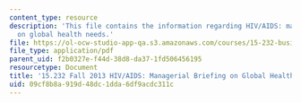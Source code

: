 ```yaml
---
content_type: resource
description: 'This file contains the information regarding HIV/AIDS: managerial briefing
  on global health needs.'
file: https://ol-ocw-studio-app-qa.s3.amazonaws.com/courses/15-232-business-model-innovation-global-health-in-frontier-markets-fall-2013/09cf8b8a919d48dc1dda6df9acdc311c_MIT15_232F13_a1_hiv-aids_1.pdf
file_type: application/pdf
parent_uid: f2b0327e-f44d-38d8-da37-1fd506456195
resourcetype: Document
title: '15.232 Fall 2013 HIV/AIDS: Managerial Briefing on Global Health Needs'
uid: 09cf8b8a-919d-48dc-1dda-6df9acdc311c
---
```

